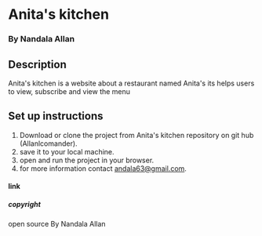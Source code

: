 # Anita's kitchen
### By Nandala  Allan
## Description
Anita's kitchen is  a website about a restaurant named Anita's its helps users to view, subscribe and view the menu

## Set up instructions
1. Download or clone the project from Anita's kitchen repository on git hub (Allanlcomander).
2. save it to your local machine.
3. open and run the project in your browser.
4. for more information contact andala63@gmail.com.
#### link

##### copyright
open source By Nandala Allan

